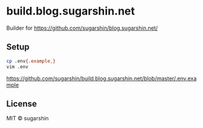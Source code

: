 # build.blog.sugarshin.net

Builder for https://github.com/sugarshin/blog.sugarshin.net/

## Setup

```sh
cp .env{.example,}
vim .env
```

https://github.com/sugarshin/build.blog.sugarshin.net/blob/master/.env.example

## License

MIT © sugarshin
